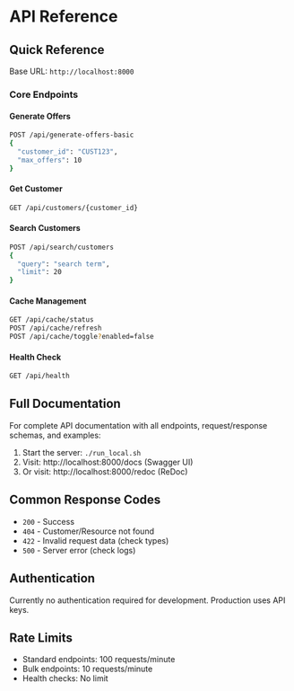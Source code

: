 # API Reference

## Quick Reference

Base URL: `http://localhost:8000`

### Core Endpoints

#### Generate Offers
```bash
POST /api/generate-offers-basic
{
  "customer_id": "CUST123",
  "max_offers": 10
}
```

#### Get Customer
```bash
GET /api/customers/{customer_id}
```

#### Search Customers
```bash
POST /api/search/customers
{
  "query": "search term",
  "limit": 20
}
```

#### Cache Management
```bash
GET /api/cache/status
POST /api/cache/refresh
POST /api/cache/toggle?enabled=false
```

#### Health Check
```bash
GET /api/health
```

## Full Documentation

For complete API documentation with all endpoints, request/response schemas, and examples:

1. Start the server: `./run_local.sh`
2. Visit: http://localhost:8000/docs (Swagger UI)
3. Or visit: http://localhost:8000/redoc (ReDoc)

## Common Response Codes

- `200` - Success
- `404` - Customer/Resource not found
- `422` - Invalid request data (check types)
- `500` - Server error (check logs)

## Authentication

Currently no authentication required for development. Production uses API keys.

## Rate Limits

- Standard endpoints: 100 requests/minute
- Bulk endpoints: 10 requests/minute
- Health checks: No limit